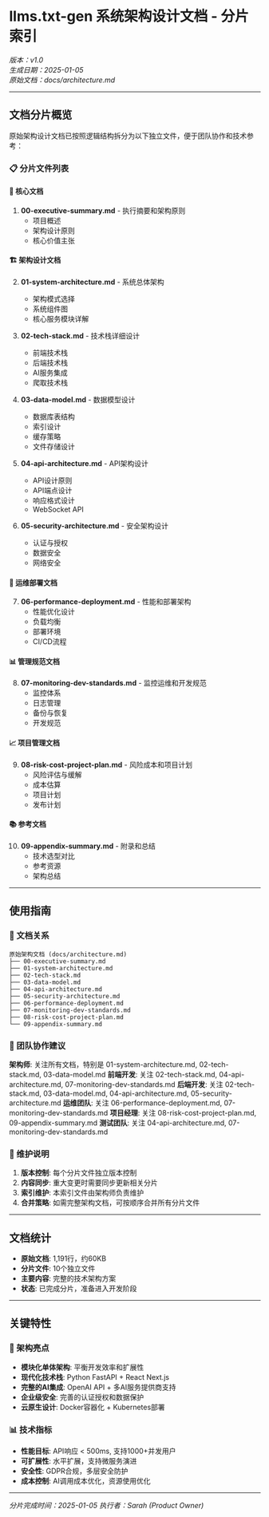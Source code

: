 # llms.txt-gen 系统架构设计文档 - 分片索引

*版本：v1.0*  
*生成日期：2025-01-05*  
*原始文档：docs/architecture.md*

---

## 文档分片概览

原始架构设计文档已按照逻辑结构拆分为以下独立文件，便于团队协作和技术参考：

### 📋 分片文件列表

#### 🎯 核心文档
1. **00-executive-summary.md** - 执行摘要和架构原则
   - 项目概述
   - 架构设计原则
   - 核心价值主张

#### 🏗️ 架构设计文档
2. **01-system-architecture.md** - 系统总体架构
   - 架构模式选择
   - 系统组件图
   - 核心服务模块详解

3. **02-tech-stack.md** - 技术栈详细设计
   - 前端技术栈
   - 后端技术栈
   - AI服务集成
   - 爬取技术栈

4. **03-data-model.md** - 数据模型设计
   - 数据库表结构
   - 索引设计
   - 缓存策略
   - 文件存储设计

5. **04-api-architecture.md** - API架构设计
   - API设计原则
   - API端点设计
   - 响应格式设计
   - WebSocket API

6. **05-security-architecture.md** - 安全架构设计
   - 认证与授权
   - 数据安全
   - 网络安全

#### 🚀 运维部署文档
7. **06-performance-deployment.md** - 性能和部署架构
   - 性能优化设计
   - 负载均衡
   - 部署环境
   - CI/CD流程

#### 📊 管理规范文档
8. **07-monitoring-dev-standards.md** - 监控运维和开发规范
   - 监控体系
   - 日志管理
   - 备份与恢复
   - 开发规范

#### 📈 项目管理文档
9. **08-risk-cost-project-plan.md** - 风险成本和项目计划
   - 风险评估与缓解
   - 成本估算
   - 项目计划
   - 发布计划

#### 📚 参考文档
10. **09-appendix-summary.md** - 附录和总结
    - 技术选型对比
    - 参考资源
    - 架构总结

---

## 使用指南

### 🔄 文档关系

```
原始架构文档 (docs/architecture.md)
├── 00-executive-summary.md
├── 01-system-architecture.md
├── 02-tech-stack.md
├── 03-data-model.md
├── 04-api-architecture.md
├── 05-security-architecture.md
├── 06-performance-deployment.md
├── 07-monitoring-dev-standards.md
├── 08-risk-cost-project-plan.md
└── 09-appendix-summary.md
```

### 👥 团队协作建议

**架构师**: 关注所有文档，特别是 01-system-architecture.md, 02-tech-stack.md, 03-data-model.md
**前端开发**: 关注 02-tech-stack.md, 04-api-architecture.md, 07-monitoring-dev-standards.md
**后端开发**: 关注 02-tech-stack.md, 03-data-model.md, 04-api-architecture.md, 05-security-architecture.md
**运维团队**: 关注 06-performance-deployment.md, 07-monitoring-dev-standards.md
**项目经理**: 关注 08-risk-cost-project-plan.md, 09-appendix-summary.md
**测试团队**: 关注 04-api-architecture.md, 07-monitoring-dev-standards.md

### 📝 维护说明

1. **版本控制**: 每个分片文件独立版本控制
2. **内容同步**: 重大变更时需要同步更新相关分片
3. **索引维护**: 本索引文件由架构师负责维护
4. **合并策略**: 如需完整架构文档，可按顺序合并所有分片文件

---

## 文档统计

- **原始文档**: 1,191行，约60KB
- **分片文件**: 10个独立文件
- **主要内容**: 完整的技术架构方案
- **状态**: 已完成分片，准备进入开发阶段

---

## 关键特性

### 🎯 架构亮点
- **模块化单体架构**: 平衡开发效率和扩展性
- **现代化技术栈**: Python FastAPI + React Next.js
- **完整的AI集成**: OpenAI API + 多AI服务提供商支持
- **企业级安全**: 完善的认证授权和数据保护
- **云原生设计**: Docker容器化 + Kubernetes部署

### 📊 技术指标
- **性能目标**: API响应 < 500ms, 支持1000+并发用户
- **可扩展性**: 水平扩展，支持微服务演进
- **安全性**: GDPR合规，多层安全防护
- **成本控制**: AI调用成本优化，资源使用优化

---

*分片完成时间：2025-01-05*
*执行者：Sarah (Product Owner)*